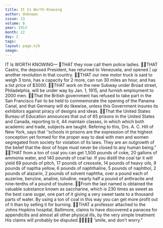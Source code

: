 ```yaml
---
title: It Is Worth Knowing
author: Unknown
issue: 13
volume: 8
year: 1913
month: 22
day: 2
tags:
layout: page.njk
image:
---
```

IT Is WORTH KNOWING— THAT they now call them police ladies. THAT Castro, the deposed President, has returned to Venezuela, and opened | up another revolution in that country. THAT our new motor truck is said to weigh 3 tons, has a capacity for 2 more, can run 30 miles an hour, and has a list price of $3000. THAT work on the new Subway under Broad street, Philadelphia, will be under way by Jan. 1, 1915, and furnish employment to 2000 men. That the British government has refused to take part in the San Francisco Fair to be held to commemorate the opening of the Panama Canal, and that Germany will do likewise, unless this Government insures its exhibitors against piracy of designs and ideas. That the United States Bureau of Education announces that out of 65 prisons in the United States and Canada, reporting to it, 44 maintain classes, in which which both academic and trade, subjects are taught. Refering to this, Drs. A. C. Hill of New York, says that ‘‘schools in prisons are the expression of the highest conception yet formed for the proper way to deal with men and women segregated from society for violation of its laws. They are an outgrowth of the belief that the door of hope must never be closed to any human being.” THAT from a ton of coal you can get 1,500 pounds of coke, 20 gallons of ammonia water, and 140 pounds of coal tar. If you distill the coal tar it will yield 69 pounds of pitch, 17 pounds of creosote, 14 pounds of heavy oils, 9 pounds of naptha yellow, 6 pounds of naphthaline, 5 pounds of naphthol, 2 pounds of alazarin, 2 pounds of solvent naphtha, over a pound each of auzerine, benzine, analine, toludine, nearly half a pound of anthracite and nine-tenths of a pound of toulene. From the last named is obtained the valuable substance known as saccharine, which is 230 times as sweet as the best cane sugar, one part of it giving a very sweet taste to a thousand parts of water. By using a ton of coal in this way you can get more profit out of it than by selling it for burning. THAT a professor attached to the Johns Hopkins hospital, Baltimore, claims to have discovered a panacea for appendicitis and almost all other physical ills, by the very simple treatment His claims will probably be disputed. ‘smile, and don’t worry.” 
